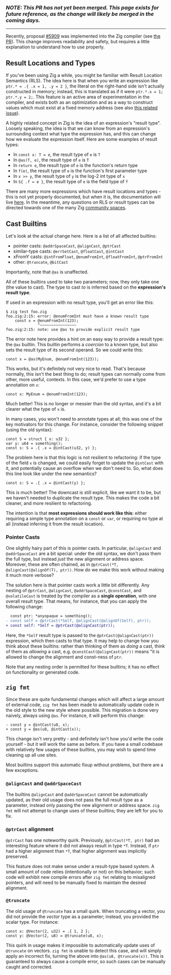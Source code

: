 ### _NOTE: This PR has not yet been merged. This page exists for future reference, as the change will likely be merged in the coming days._
---

Recently, proposal [#5909](https://github.com/ziglang/zig/issues/5909) was implemented into the Zig compiler (see [the PR](https://github.com/ziglang/zig/pull/16163)). This change
improves readability and safety, but requires a little explanation to understand how to use properly.

## Result Locations and Types

If you've been using Zig a while, you might be familiar with Result Location Semantics (RLS). The
idea here is that when you write an expression like `ptr.* = .{ .x = 1, .y = 2 }`, the literal on the
right-hand side isn't actually constructed in memory; instead, this is translated as if it were
`ptr.*.x = 1; ptr.*.y = 2;`. This feature is an active area of experimentation in the compiler, and
exists both as an optimization and as a way to construct values which must exist at a fixed memory
address (see also [this related issue](#2765)).

A highly related concept in Zig is the idea of an expression's "result type". Loosely speaking, the
idea is that we can know from an expression's surrounding context what type the expression has, and
this can change how we evaluate the expression itself. Here are some examples of result types:
* In `const x: T = e`, the result type of `e` is `T`
* In `@as(T, e)`, the result type of `e` is `T`
* In `return e`, the result type of `e` is the function's return type
* In `f(e)`, the result type of `e` is the function's first parameter type
* In `x >> y`, the result type of `y` is the log-2 int type of `x`
* In `S{ .f = e }`, the result type of `e` is the field type of `f`

There are many more expressions which have result locations and types - this is not yet properly
documented, but when it is, the documentation will live
[here](https://ziglang.org/documentation/master/#Result-Location-Semantics). In the meantime, any
questions on RLS or result types can be directed towards one of the many Zig [community spaces](Community).

## Cast Builtins

Let's look at the actual change here. Here is a list of all affected builtins:
* pointer casts: `@addrSpaceCast`, `@alignCast`, `@ptrCast`
* similar-type casts: `@errSetCast`, `@floatCast`, `@intCast`
* xFromY casts: `@intFromFloat`, `@enumFromInt`, `@floatFromInt`, `@ptrFromInt`
* other: `@truncate`, `@bitCast`

Importantly, note that `@as` is unaffected.

All of these builtins used to take two parameters; now, they only take one (the value to cast). The
type to cast *to* is inferred based on the **expression's result type**.

If used in an expression with no result type, you'll get an error like this:
```
$ zig test foo.zig
foo.zig:2:15: error: @enumFromInt must have a known result type
    const x = @enumFromInt(123);
              ^~~~~~~~~~~~~~~~~
foo.zig:2:15: note: use @as to provide explicit result type
```

The error note here provides a hint on an easy way to provide a result type: the `@as` builtin. This
builtin performs a _coercion_ to a known type, but also sets the result type of its second operand.
So we could write this:
```zig
const x = @as(MyEnum, @enumFromInt(123));
```

This works, but it's definitely not very nice to read. That's because normally, this isn't the best
thing to do; result types can normally come from other, more useful, contexts. In this case, we'd prefer to use a
type annotation on `x`:
```zig
const x: MyEnum = @enumFromInt(123);
```

Much better! This is no longer or messier than the old syntax, and it's a bit clearer what the type
of `x` is.

In many cases, you won't need to annotate types at all; this was one of the key motivators for this
change. For instance, consider the following snippet (using the old syntax):
```zig
const S = struct { x: u32 };
var y: u64 = something();
const s: S = .{ .x = @intCast(u32, y) };
```

The problem here is that this logic is not resilient to refactoring: if the type of the field `x` is
changed, we could easily forget to update the `@intCast` with it, and potentially cause an overflow
when we don't need to. So, what does this line look like under the new semantics?
```zig
const s: S = .{ .x = @intCast(y) };
```

This is much better! The downcast is still explicit, like we want it to be, but we haven't
needed to duplicate the result type. This makes the code a bit cleaner, and more resilient to
refactoring.

The intention is that **most expressions should work like this**: either requiring a simple type
annotation on a `const` or `var`, or requiring no type at all (instead inferring it from the result
location).

### Pointer Casts

One slightly hairy part of this is pointer casts. In particular, `@alignCast` and `@addrSpaceCast`
are a bit special: under the old syntax, we don't pass them the full type, but instead *just* the
new alignment or address space. Moreover, these are often chained, as in
`@ptrCast(*T, @alignCast(@alignOf(T), ptr))`. How do we make this work without making it much more
verbose?

The solution here is that pointer casts work a little bit differently. Any nesting of `@ptrCast`,
`@alignCast`, `@addrSpaceCast`, `@constCast`, and `@volatileCast` is treated by the compiler as a
**single operation**, with one overall result type. That means, for instance, that you can apply the
following change:
```diff
  const ptr: *anyopaque = something();
- const self = @ptrCast(*Self, @alignCast(@alignOf(Self), ptr));
+ const self: *Self = @ptrCast(@alignCast(ptr));
```

Here, the `*Self` result type is passed to the `@ptrCast(@alignCast(ptr))` expression, which then
casts to that type. It may help to change how you think about these builtins: rather than thinking
of them as *doing* a cast, think of them as *allowing* a cast, e.g. `@constCast(@alignCast(ptr))`
means "it is allowed to change the alignment and const-ness of `ptr`.

Note that any nesting order is permitted for these builtins; it has no effect on functionality or
generated code.

## `zig fmt`

Since these are quite fundamental changes which will affect a large amount of external code,
`zig fmt` has been made to automatically update code in the old style to the new style where
possible. This migration is done very naively, always using `@as`. For instance, it will perform
this change:
```zig
- const y = @intCast(u8, x);
+ const y = @as(u8, @intCast(x));
```

This change isn't very pretty - and definitely isn't how you'd write the code yourself - but it will
work the same as before. If you have a small codebase with relatively few usages of these builtins,
you may wish to spend time cleaning up all use sites.

Most builtins support this automatic fixup without problems, but there are a few exceptions.

### `@alignCast` and `@addrSpaceCast`

The builtins `@alignCast` and `@addrSpaceCast` cannot be automatically updated, as their old usage
does not pass the full result type as a parameter, instead only passing the new alignment or address
space. `zig fmt` will not attempt to change uses of these builtins; they are left for you to fix.

### `@ptrCast` alignment

`@ptrCast` has one noteworthy quirk. Previously, `@ptrCast(*T, ptr)` had an interesting feature
where it did not always result in type `*T`. Instead, if `ptr` had a higher alignment than `*T`,
that higher alignment was implicitly preserved.

This feature does not make sense under a result-type based system. A small amount of code relies
(intentionally or not) on this behavior; such code will exhibit new compile errors after `zig fmt`
relating to misaligned pointers, and will need to be manually fixed to maintain the desired alignment.

### `@truncate`

The old usage of `@truncate` has a small quirk. When truncating a vector, you did not provide the
*vector* type as a parameter; instead, you provided the scalar type. For instance:
```zig
const x: @Vector(2, u32) = .{ 1, 2 };
const y: @Vector(2, u8) = @truncate(u8, x);
```

This quirk in usage makes it impossible to automatically update uses of `@truncate` on vectors.
`zig fmt` is unable to detect this case, and will simply apply an incorrect fix, turning the
above into `@as(u8, @truncate(x))`. This is guaranteed to always cause a compile error, so such
cases can be manually caught and corrected.